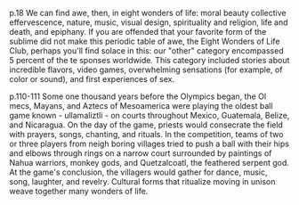 p.18
We can find awe, then, in eight wonders of life: moral beauty collective effervescence, nature, music, visual design, spirituality and religion, life and death, and epiphany. If you are offended that your favorite form of the sublime did not make this periodic table of awe, the Eight Wonders of Life Club, perhaps you'll find solace in this: our "other" category encompassed 5 percent of the te sponses worldwide. This category included stories about incredible flavors, video games, overwhelming sensations (for example, of color or sound), and first experiences of sex.

p.110-111
Some one thousand years before the Olympics began, the Ol mecs, Mayans, and Aztecs of Mesoamerica were playing the oldest ball game known - ullamaliztli - on courts throughout Mexico, Guatemala, Belize, and Nicaragua. On the day of the game, priests would consecrate the field with prayers, songs, chanting, and rituals. In the competition, teams of two or three players from neigh boring villages tried to push a ball with their hips and elbows through rings on a narrow court surrounded by paintings of Nahua warriors, monkey gods, and Quetzalcoatl, the feathered serpent god. At the game's conclusion, the villagers would gather for dance, music, song, laughter, and revelry. Cultural forms that ritualize moving in unison weave together many wonders of life.


